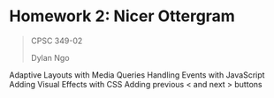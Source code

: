 # Homework 2: Nicer Ottergram

>CPSC 349-02
>
>Dylan Ngo

Adaptive Layouts with Media Queries
Handling Events with JavaScript
Adding Visual Effects with CSS
Adding previous < and next > buttons